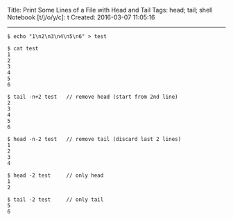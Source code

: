 Title: Print Some Lines of a File with Head and Tail
Tags: head; tail; shell
Notebook [t/j/o/y/c]: t
Created: 2016-03-07 11:05:16

------

    $ echo "1\n2\n3\n4\n5\n6" > test

    $ cat test 
    1
    2
    3
    4
    5
    6

    $ tail -n+2 test   // remove head (start from 2nd line)
    2
    3
    4
    5
    6

    $ head -n-2 test   // remove tail (discard last 2 lines)
    1
    2
    3
    4

    $ head -2 test     // only head
    1
    2

    $ tail -2 test     // only tail
    5
    6

